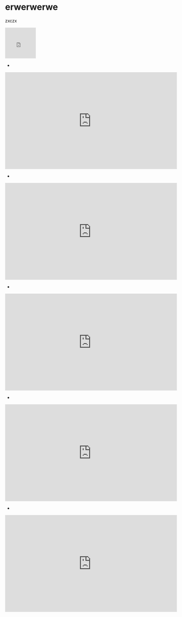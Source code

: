 # erwerwerwe

zxczx

<iframe width="100" height="100" src="https://frontend.vh.yandex.ru/player/vkQ91cARoO04?from=partner&mute=1&autoplay=1&branding=0" allow="autoplay; fullscreen; accelerometer; gyroscope; picture-in-picture; encrypted-media" frameborder="0" scrolling="no" allowfullscreen></iframe>

-

<iframe width="560" height="315" src="https://frontend.vh.yandex.ru/player/v_mp9U4Tc52k?from=partner&mute=1&autoplay=1&branding=0" allow="autoplay; fullscreen; accelerometer; gyroscope; picture-in-picture; encrypted-media" frameborder="0" scrolling="no" allowfullscreen></iframe>

-

<iframe width="560" height="315" src="https://frontend.vh.yandex.ru/player/v6uaWb9BHsyE?from=partner&mute=1&autoplay=1&branding=0" allow="autoplay; fullscreen; accelerometer; gyroscope; picture-in-picture; encrypted-media" frameborder="0" scrolling="no" allowfullscreen></iframe>

-

<iframe width="560" height="315" src="https://frontend.vh.yandex.ru/player/vaXnhOebKXGI?from=partner&mute=1&autoplay=1&branding=0" allow="autoplay; fullscreen; accelerometer; gyroscope; picture-in-picture; encrypted-media" frameborder="0" scrolling="no" allowfullscreen></iframe>

-

<iframe width="560" height="315" src="https://frontend.vh.yandex.ru/player/ve1mg4EtAkyA?from=partner&mute=1&autoplay=1&branding=0" allow="autoplay; fullscreen; accelerometer; gyroscope; picture-in-picture; encrypted-media" frameborder="0" scrolling="no" allowfullscreen></iframe>

-

<iframe width="560" height="315" src="https://frontend.vh.yandex.ru/player/veNoFL_6mznM?from=partner&mute=1&autoplay=1&branding=0" allow="autoplay; fullscreen; accelerometer; gyroscope; picture-in-picture; encrypted-media" frameborder="0" scrolling="no" allowfullscreen></iframe>
